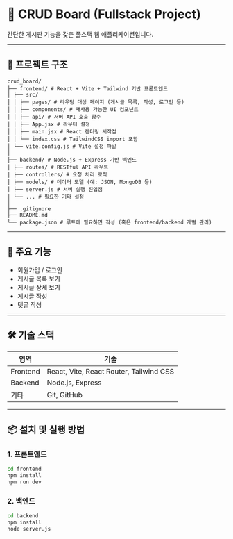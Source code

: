 # 📝 CRUD Board (Fullstack Project)

간단한 게시판 기능을 갖춘 풀스택 웹 애플리케이션입니다.

---

## 📁 프로젝트 구조

```
crud_board/
├── frontend/ # React + Vite + Tailwind 기반 프론트엔드
│ ├── src/
│ │ ├── pages/ # 라우팅 대상 페이지 (게시글 목록, 작성, 로그인 등)
│ │ ├── components/ # 재사용 가능한 UI 컴포넌트
│ │ ├── api/ # 서버 API 호출 함수
│ │ ├── App.jsx # 라우터 설정
│ │ ├── main.jsx # React 렌더링 시작점
│ │ └── index.css # TailwindCSS import 포함
│ └── vite.config.js # Vite 설정 파일
│
├── backend/ # Node.js + Express 기반 백엔드
│ ├── routes/ # RESTful API 라우트
│ ├── controllers/ # 요청 처리 로직
│ ├── models/ # 데이터 모델 (예: JSON, MongoDB 등)
│ ├── server.js # 서버 실행 진입점
│ └── ... # 필요한 기타 설정
│
├── .gitignore
├── README.md
└── package.json # 루트에 필요하면 작성 (혹은 frontend/backend 개별 관리)
```

---

## 🚀 주요 기능

- 회원가입 / 로그인
- 게시글 목록 보기
- 게시글 상세 보기
- 게시글 작성
- 댓글 작성

---

## 🛠️ 기술 스택

| 영역     | 기술                                    |
| -------- | --------------------------------------- |
| Frontend | React, Vite, React Router, Tailwind CSS |
| Backend  | Node.js, Express                        |
| 기타     | Git, GitHub                             |

---

## 📦 설치 및 실행 방법

### 1. 프론트엔드

```bash
cd frontend
npm install
npm run dev
```

### 2. 백엔드

```bash
cd backend
npm install
node server.js
```
